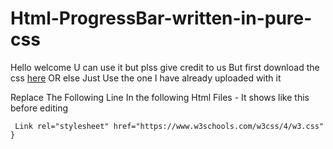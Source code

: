 # Html-ProgressBar-written-in-pure-css
Hello welcome U can use it but plss give credit to us But first download the css <a href="https://www.w3schools.com/w3css/4/w3.css">here</a> OR else Just Use the one I have already uploaded with it

Replace The Following Line In the following Html Files -
It shows like this before editing
 
```
 Link rel="stylesheet" href="https://www.w3schools.com/w3css/4/w3.css" }
```


   
